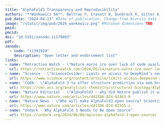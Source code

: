 ```yaml
---
title: "AlphaFold3 Transparency and Reproducibility"
authors: "**Wankowicz SA**, Beltrao P, Cravatt B, Dunbrack R, Gitter A, Lindorff-Larsen K, Ovchinnikov S, Polizzi N, Shoichet B, Fraser JS"
pub_date: "2024-04-11" #Date of publication. Change from Biorxiv date to Journal date once accepted
image: "/static/img/pub/2024_wankowicz.png" #Minimum dimensions TBD
pmid: 
pmcid: 
doi: "10.5281/zenodo.11179893"
pdf: 
zenodo:
  - code: "11391920"
    description: "Open letter and endorsement list"
links:
- name: "Retraction Watch - \"Nature earns ire over lack of code availability for Google DeepMind protein folding paper\""
  url: https://retractionwatch.com/2024/05/14/nature-earns-ire-over-lack-of-code-availability-for-google-deepmind-protein-folding-paper/
- name: "Science - \"ScienceInsider: Limits on access to DeepMind’s new protein program trigger backlash\""
  url: https://www.science.org/content/article/limits-access-deepmind-s-new-protein-program-trigger-backlash
- name: "C&EN - \"AlphaFold 3 to offer structure prediction via web browser\""
  url: https://cen.acs.org/analytical-chemistry/structural-biology/AlphaFold-3-offer-structure-prediction/102/i15
- name: "Nature Editorial - \"AlphaFold3 — why did Nature publish it without its code?\""
  url: https://www.nature.com/articles/d41586-024-01463-0
- name: "Nature News - \"Who will make AlphaFold3 open source? Scientists race to crack AI model\""
  url: https://www.nature.com/articles/d41586-024-01555-x
- name: "Undark - Why AlphaFold 3 Needs to Be Open Source"
  url: https://undark.org/2024/06/06/opinion-alphafold-3-open-source/
---
```


